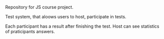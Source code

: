 Repository for JS course project.

Test system, that aloows users to host, participate in tests.

Each participant has a result after finishing the test. 
Host can see statistics of praticipants answers.